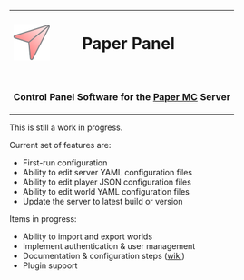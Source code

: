 <table align="center">
<tr>
  <td><img src="./assets/logo/paper-panel-logo-512-512.png" width="64"/></td>
  <td><h1>Paper Panel<h1></td>
</tr>
<tr>
  <td colspan="2">
    <h3>Control Panel Software for the <a href="https://papermc.io/software/paper">Paper MC</a> Server</h3>
  </td>
</tr>
</table>

This is still a work in progress.

Current set of features are:
- First-run configuration
- Ability to edit server YAML configuration files
- Ability to edit player JSON configuration files
- Ability to edit world YAML configuration files
- Update the server to latest build or version

Items in progress:
- Ability to import and export worlds
- Implement authentication & user management
- Documentation & configuration steps ([wiki](https://github.com/AtomicSponge/paper-panel/wiki))
- Plugin support
